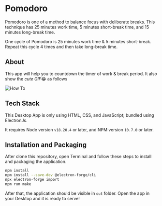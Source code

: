 
# Pomodoro

Pomodoro is one of a method to balance focus with deliberate breaks. This technique has 25 minutes work time, 5 minutes short-break time, and 15 minutes long-break time. 

One cycle of Pomodoro is 25 minutes work time & 5 minutes short-break. Repeat this cycle 4 times and then take long-break time.

## About

This app will help you to countdown the timer of work & break period. It also show the *cute GIF*😂 as follows

![How To](https://s3.gifyu.com/images/bbfZi.gif)

## Tech Stack

This Desktop App is only using HTML, CSS, and JavaScript; bundled using ElectronJs.

It requires Node version `v18.20.4` or later, and NPM version `10.7.0` or later.

## Installation and Packaging

After clone this repository, open Terminal and follow these steps to install and packaging the application.

```bash
npm install
npm install --save-dev @electron-forge/cli
npx electron-forge import           
npm run make
```
After that, the application should be visible in `out` folder. Open the app in your Desktop and it is ready to serve!